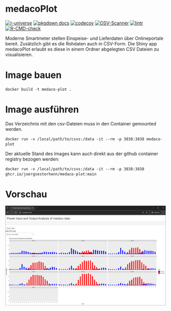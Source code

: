 # medacoPlot

[![r-universe](https://joergsesterhenn.r-universe.dev/badges/medacoPlot)](https://joergsesterhenn.r-universe.dev/medacoPlot)
[![pkgdown docs](https://github.com/joergsesterhenn/medaco-plot/actions/workflows/pkgdown.yaml/badge.svg)](https://joergsesterhenn.github.io/medaco-plot/)
[![codecov](https://codecov.io/github/joergsesterhenn/medaco-plot/graph/badge.svg?token=YGPULT58WZ)](https://codecov.io/github/joergsesterhenn/medaco-plot)
[![OSV-Scanner](https://github.com/joergsesterhenn/medaco-plot/actions/workflows/osv-scanner.yml/badge.svg)](https://github.com/joergsesterhenn/medaco-plot/actions/workflows/osv-scanner.yml)
[![lintr](https://github.com/joergsesterhenn/medaco-plot/actions/workflows/lintr.yml/badge.svg)](https://github.com/joergsesterhenn/medaco-plot/actions/workflows/lintr.yml)
[![R-CMD-check](https://github.com/joergsesterhenn/medaco-plot/actions/workflows/R-CMD-check.yaml/badge.svg)](https://github.com/joergsesterhenn/medaco-plot/actions/workflows/R-CMD-check.yaml)

Moderne Smartmeter stellen Einspeise- und Lieferdaten über Onlineportale bereit.
Zusätzlich gibt es die Rohdaten auch in CSV-Form.
Die Shiny app medacoPlot erlaubt es diese in einem Ordner abgelegten CSV Dateien zu visualisieren.

# Image bauen
```
docker build -t medaco-plot .
```

# Image ausführen

Das Verzeichnis mit den csv-Dateien muss in den Container gemounted werden. 
```
docker run -v /local/path/to/csvs:/data -it --rm -p 3838:3838 medaco-plot
```

Der aktuelle Stand des Images kann auch direkt aus der github container registry bezogen werden:
```
docker run -v /local/path/to/csvs:/data -it --rm -p 3838:3838 ghcr.io/joergsesterhenn/medaco-plot:main
```

# Vorschau

![Screenshot](https://github.com/joergsesterhenn/medaco-plot/blob/main/images/plot.png?raw=true)